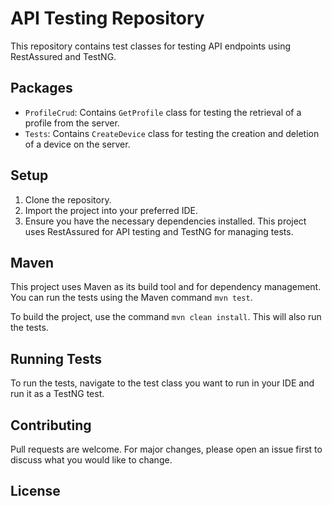 # API Testing Repository

This repository contains test classes for testing API endpoints using RestAssured and TestNG.

## Packages

- `ProfileCrud`: Contains `GetProfile` class for testing the retrieval of a profile from the server.
- `Tests`: Contains `CreateDevice` class for testing the creation and deletion of a device on the server.

## Setup

1. Clone the repository.
2. Import the project into your preferred IDE.
3. Ensure you have the necessary dependencies installed. This project uses RestAssured for API testing and TestNG for managing tests.

## Maven

This project uses Maven as its build tool and for dependency management. You can run the tests using the Maven command `mvn test`.

To build the project, use the command `mvn clean install`. This will also run the tests.

## Running Tests

To run the tests, navigate to the test class you want to run in your IDE and run it as a TestNG test.

## Contributing

Pull requests are welcome. For major changes, please open an issue first to discuss what you would like to change.

## License
